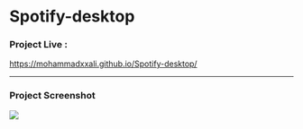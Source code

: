 # Spotify-desktop

### Project Live :
https://mohammadxxali.github.io/Spotify-desktop/

--------

### Project Screenshot
![](https://github.com/mohammadxxali/Spotify-desktop/blob/main/Screenshot.png)
